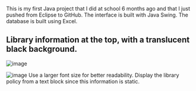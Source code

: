 This is my first Java project that I did at school 6 months ago and that I just pushed from Eclipse to GitHub. The interface is built with Java Swing. The database is built using Excel.

## Library information at the top, with a translucent black background.
![image](https://github.com/bmalouli/Library-data-management-in-Java/assets/116194037/e6d901d1-02ae-4e8b-8400-85cf38745a2c)


![image](https://github.com/bmalouli/Library-data-management-in-Java/assets/116194037/2f797b1f-65ca-46ad-a96e-99d9198f664f)
Use a larger font size for better readability. Display the library policy from a text block since this information is static.
